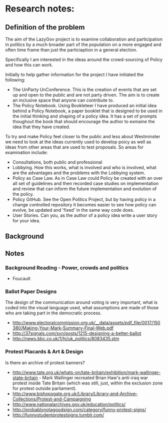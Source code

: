# Research notes:

## Definition of the problem
The aim of the LazyGov project is to examine collaboration and participation in politics by a much broader part of the population on a more engaged and often time frame than just the particiaption in a general election. 

Specifically I am interested in the ideas around the crowd-sourcing of Policy and how this can work. 

Initially to help gather information for the project I have initiated the following:

* The UnParty UnConference. This is the creation of events that are set up and open to the public and are not party driven. The aim is to create an inclusive space that anyone can contribute to.
* The Policy Notebook. Using Bookleteer I have produced an initial idea behind a Policy Notebook, a paper booklet that is designed to be used in the initial thinking and shaping of a policy idea. It has a set of prompts thoughout the book that should encourage the author to exmaine the idea that they have created.

To try and make Policy feel closer to the public and less about Westminster we need to look at the ideas currently used to develop poicy as well as ideas from other areas that are used to test proposals. So areas for examination include:

* Consultations, both public and professional
* Lobbying. How this works, what is involved and who is involved, what are the advantages and the problems with the Lobbying system.
* Policy as Case Law. As in Case Law could Policy be created with an over all set of guidelines and then recorded case studies on implementation and review that can inform the future implementation and evolution of the policy.
* Policy GitHub. See the Open Politics Project, but by having policy in a change controlled repository it becomes easier to see how policy can evolve, be updated and 'fixed' in the same way code does.
* User Stories. Can you, as the author of a policy idea write a user story for your idea.


## Background

## Notes

### Background Reading - Power, crowds and politics

* Foucault

### Ballot Paper Designs
 
The design of the communication around voting is very important, what is coded into the visual language used, what assumptions are made of those who are taking part in the democratic process.


* http://www.electoralcommission.org.uk/__data/assets/pdf_file/0017/150380/Making-Your-Mark-Summary-Final-Web.pdf
* http://37signals.com/svn/posts/1215-designing-a-better-ballot
* http://news.bbc.co.uk/1/hi/uk_politics/8083435.stm


### Protest Placards & Art & Design

Is there an archive of protest banners?


* http://www.tate.org.uk/whats-on/tate-britain/exhibition/mark-wallinger-state-britain - Mark Wallinger recreated Brian Haw's anti-iraq war protest inside Tate Britain (which was still, just, within the exclusion zone for protest outside parliament).
* http://www.bishopsgate.org.uk/Library/Library-and-Archive-Collections/Protest-and-Campaigning
* http://www.nationalarchives.gov.uk/education/politics/
* http://probablynotagoodsign.com/category/funny-protest-signs/
* http://funnystudentprotestsigns.tumblr.com/
